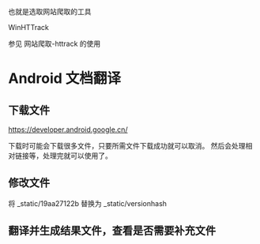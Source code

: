 也就是选取网站爬取的工具

WinHTTrack

参见 网站爬取-httrack 的使用

# Android 文档翻译
## 下载文件
https://developer.android.google.cn/

下载时可能会下载很多文件，只要所需文件下载成功就可以取消。
然后会处理相对链接等，处理完就可以使用了。

## 修改文件
将 _static/19aa27122b 替换为 _static/versionhash

## 翻译并生成结果文件，查看是否需要补充文件